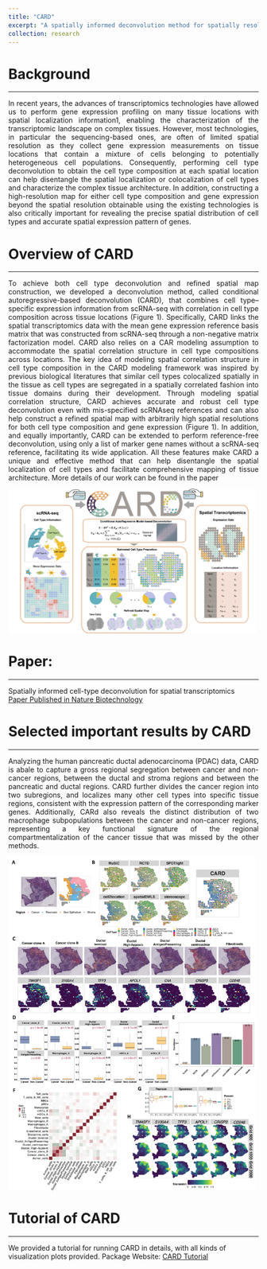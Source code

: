 ```yaml
---
title: "CARD"
excerpt: "A spatially informed deconvolution method for spatially resolved transcriptomics.<br/><img src='/images/CARD_NBT_2022_logo.jpg' width='100'>"
collection: research
---
```


# Background
------
<p style="text-align: justify">
In recent years, the advances of transcriptomics technologies have allowed us to perform gene expression profiling on many tissue locations with spatial localization information1, enabling the characterization of the transcriptomic landscape on complex tissues. However, most technologies, in particular the sequencing-based ones, are often of limited spatial resolution as they collect gene expression measurements on tissue locations that contain a mixture of cells belonging to potentially heterogeneous cell populations. Consequently, performing cell type deconvolution to obtain the cell type composition at each spatial location can help disentangle the spatial localization or colocalization of cell types and characterize the complex tissue architecture. In addition, constructing a high-resolution map for either cell type composition and gene expression beyond the spatial resolution obtainable using the existing technologies is also critically important for revealing the precise spatial distribution of cell types and accurate spatial expression pattern of genes. 
</p>


# Overview of CARD
------
<p style="text-align: justify">
To achieve both cell type deconvolution and refined spatial map construction, we developed a deconvolution method, called conditional autoregressive-based deconvolution (CARD), that combines cell type–specific expression information from scRNA-seq with correlation in cell type composition across tissue locations (Figure 1). Specifically, CARD links the spatial transcriptomics data with the mean gene expression reference basis matrix that was constructed from scRNA-seq through a non-negative matrix factorization model. CARD also relies on a CAR modeling assumption to accommodate the spatial correlation structure in cell type compositions across locations. The key idea of modeling spatial correlation structure in cell type composition in the CARD modeling framework was inspired by previous biological literatures that similar cell types colocalized spatially in the tissue as cell types are segregated in a spatially correlated fashion into tissue domains during their development. Through modeling spatial correlation structure, CARD achieves accurate and robust cell type deconvolution even with mis-specified scRNAseq references and can also help construct a refined spatial map with arbitrarily high spatial resolutions for both cell type composition and gene expression  (Figure 1). In addition, and equally importantly, CARD can be extended to perform reference-free deconvolution, using only a list of marker gene names without a scRNA-seq reference, facilitating its wide application. All these features make CARD a unique and effective method that can help disentangle the spatial localization of cell types and facilitate comprehensive mapping of tissue architecture. More details of our work can be found in the paper 
</p>
<img align="center" src="/images/CARD_NBT_2022.jpg" alt="drawing" width="500"/>


# Paper:
------
Spatially informed cell-type deconvolution for spatial transcriptomics
<br />
[Paper Published in Nature Biotechnology](https://www.nature.com/articles/s41587-022-01273-7)

# Selected important results by CARD
------
<p style="text-align: justify">
Analyzing the human pancreatic ductal adenocarcinoma (PDAC) data, CARD is abale to capture a gross regional segregation between cancer and non-cancer regions, between the ductal and stroma regions and between the pancreatic and ductal regions. CARD further divides the cancer region into two subregions, and localizes many other cell types into specific tissue regions, consistent with the expression pattern of the corresponding marker genes. Additionally, CARd also reveals the distinct distribution of two macrophage subpopulations between the cancer and non-cancer regions, representing a key functional signature of the regional compartmentalization of the cancer tissue that was missed by the other methods.
</p>
<img align="center" src="/images/CARD_NBT_2022_Figure4.png" alt="drawing" width="500"/>


# Tutorial of CARD
------
We provided a tutorial for running CARD in details, with all kinds of visualization plots provided. 
Package Website: [CARD Tutorial](https://yingma0107.github.io/CARD/)




